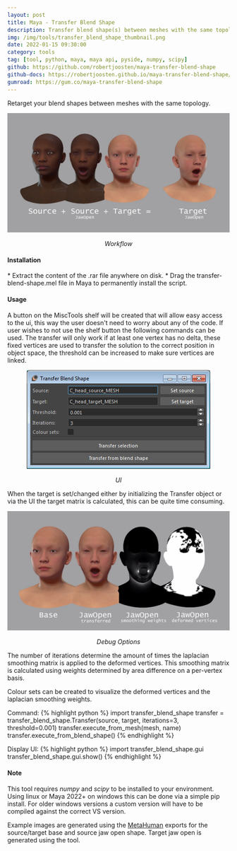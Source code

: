 ```yaml
---
layout: post
title: Maya - Transfer Blend Shape
description: Transfer blend shape(s) between meshes with the same topology. 
img: /img/tools/transfer_blend_shape_thumbnail.png
date: 2022-01-15 09:30:00
category: tools
tag: [tool, python, maya, maya api, pyside, numpy, scipy]
github: https://github.com/robertjoosten/maya-transfer-blend-shape
github-docs: https://robertjoosten.github.io/maya-transfer-blend-shape/
gumroad: https://gum.co/maya-transfer-blend-shape
---
```

<p class="justify">Retarget your blend shapes between meshes with the same topology.</p>

<p align="center"><img class="col three" src="/img/tools/transfer_blend_shape_workflow.png"/></p>
<p align="center"><i>Workflow</i></p>

<h4>Installation</h4> 
* Extract the content of the .rar file anywhere on disk.
* Drag the transfer-blend-shape.mel file in Maya to permanently install the script.

<h4>Usage</h4> 
<p class="justify">A button on the MiscTools shelf will be created that will allow easy access to the ui, this way the user doesn't need to worry about any of the code. If user wishes to not use the shelf button the following commands can be used. The transfer will only work if at least one vertex has no delta, these fixed vertices are used to transfer the solution to the correct position in object space, the threshold can be increased to make sure vertices are linked.</p>

<p align="center"><img src="/img/tools/transfer_blend_shape_ui.png"/></p>
<p align="center"><i>UI</i></p>
   
<p class="justify">When the target is set/changed either by initializing the Transfer object or via the UI the target matrix is calculated, this can be quite time consuming.</p>

<p align="center"><img class="col three" src="/img/tools/transfer_blend_shape_debug.png"/></p>
<p align="center"><i>Debug Options</i></p>

<p class="justify">The number of iterations determine the amount of times the laplacian smoothing matrix is applied to the deformed vertices. This smoothing matrix is calculated using weights determined by area difference on a per-vertex basis.</p>
<p class="justify">Colour sets can be created to visualize the deformed vertices and the laplacian smoothing weights.</p>
   
Command: 
{% highlight python %}
import transfer_blend_shape
transfer = transfer_blend_shape.Transfer(source, target, iterations=3, threshold=0.001)
transfer.execute_from_mesh(mesh, name)
transfer.execute_from_blend_shape()
{% endhighlight %}

Display UI: 
{% highlight python %}
import transfer_blend_shape.gui
transfer_blend_shape.gui.show()
{% endhighlight %}

<h4>Note</h4> 
<p class="justify">This tool requires <i>numpy</i> and <i>scipy</i> to be installed to your environment. Using linux or Maya 2022+ on windows this can be done via a simple pip install. For older windows versions a custom version will have to be compiled against the correct VS version.</p>

<p class="justify">Example images are generated using the <a href="https://www.unrealengine.com/en-US/digital-humans">MetaHuman</a> exports for the source/target base and source jaw open shape. Target jaw open is generated using the tool.</p>










